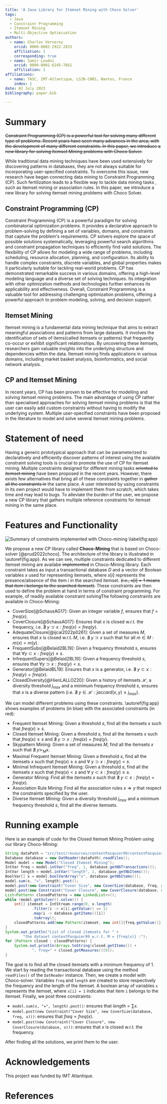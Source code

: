 ```yaml
---
title: 'A Java Library for Itemset Mining with Choco Solver'
tags:
  - Java
  - Constraint Programming
  - Itemset Mining
  - Multi-Objective Optimisation
authors:
  - name: Charles Vernerey
    orcid: 0000-0002-2922-2833
    affiliation: 1
    corresponding: true
  - name: Samir Loudni
    orcid: 0000-0001-6245-7661
    affiliation: 1
affiliations:
  - name: TASC, IMT-Atlantique, LS2N-CNRS, Nantes, France
    index: 1
date: 02 July 2023
bibliography: paper.bib

---
```


# Summary

~~Constraint Programming (CP) is a powerful tool for solving many different type of problems.
Recent years have seen many advances in the area, with the development of many different constraints.
In this paper, we introduce a new library for solving Itemset Mining problems with Choco Solver.~~

While traditional data mining techniques have been used extensively for discovering patterns in databases, they are not always suitable for incorporating user-specified constraints. To overcome this issue, new research have began connecting data mining to Constraint Programming (CP).  Such fertilization leads to a flexible way to tackle data mining tasks , such as itemset mining or association rules. In this paper, we introduce a new library for solving itemset mining problems with Choco Solver.              

## Constraint Programming (CP)
Constraint Programming (CP) is a powerful paradigm for solving combinatorial optimization problems. It provides a declarative approach to problem-solving by defining a set of variables, domains, and constraints that capture the problem's requirements. CP solvers explore the space of possible solutions systematically, leveraging powerful search algorithms and constraint propagation techniques to efficiently find valid solutions. The flexibility of CP allows for modeling a wide range of problems, including scheduling, resource allocation, planning, and configuration. Its ability to handle complex constraints, discrete variables, and global properties makes it particularly suitable for tackling real-world problems. CP has demonstrated remarkable success in various domains, offering a high-level modeling language and a diverse set of solving techniques. Its integration with other optimization methods and technologies further enhances its applicability and effectiveness. Overall, Constraint Programming is a valuable tool for addressing challenging optimization problems, offering a powerful approach to problem modeling, solving, and decision support.

## Itemset Mining

Itemset mining is a fundamental data mining technique that aims to extract meaningful associations and patterns from large datasets. It involves the identification of sets of items(called itemsets or patterns) that frequently co-occur or exhibit significant relationships. By uncovering these itemsets, researchers gain valuable insights into the underlying structure and dependencies within the data. Itemset mining finds applications in various domains, including market basket analysis, bioinformatics, and social network analysis.

## CP and Itemset Mining

In recent years, CP has been proven to be effective for modelling and solving itemset mining problems. The main advantage of using CP rather than specialised approaches for solving itemset mining problems is that the user can easily add custom constraints without having to modify the underlying system. Multiple user-specified constraints have been proposed in the literature to model and solve several itemset mining problems.

# Statement of need
Having a generic prototypical approach that can be parameterized to declaratively and efficiently discover patterns of interest using the available constraint solving tools is crucial to promote the use of CP for itemset mining. Multiple constraints designed for different mining tasks ~~oriented to itemset mining~~ have been proposed in the recent years. However, there exists few alternatives that bring all of these constraints together in ~~gather all the constraints in~~ the same place. A user interested by using constraints in its own project would have to implement them from scratch, which takes time and may lead to bugs. To alleviate the burden of the user, we propose a new CP library that gathers multiple reference constraints for itemset mining in the same place.

# Features and Functionality

![Summary of constraints implemented with Choco-mining \label{fig:app}](app.svg)

We propose a new CP library called **Choco-Mining** that is based on Choco-solver [@prud2022choco]. The architecture of the library is illustrated in \autoref{fig:app}. As we can see, multiple constraints dedicated to different itemset mining are availabe ~~implemented~~ in Choco-Mining library. Each constraint takes as input a transactional database $D$ and a vector of Boolean variables $x$ used for representing itemsets, where $x[i]$ represents the presence/absence of the item $i$ in the searched itemset. ~~(i.e., $x[i] = 1$ means that item $i$ belongs to the searched itemset).~~ These constraints are then used to define the problem at hand in terms of constraint programming. For example, 
of readily available constraint solvingThe following constraints are available in Choco-Mining:

- CoverSize[@SchausAG17]: Given an integer variable $f$, ensures that $f = freq(x)$.
- CoverClosure[@SchausAG17]: Ensures that $x$ is closed w.r.t. the frequency, i.e. $\nexists ~y \supset x: freq(x) = freq(y)$.
- AdequateClosure[@ijcai2022p0261]: Given a set of measures $M$, ensures that $x$ is closed w.r.t. $M$, i.e. $\nexists~ y \supset x$ such that for all $m \in M : m(x) = m(y)$.
- FrequentSubs[@Belaid2BL19]: Given a frequency threshold $s$, ensures that $\forall y \subset x : freq(y) \le s$.
- InfrequentSupers[@Belaid2BL19]: Given a frequency threshold $s$, ensures that $\forall y \supset x : freq(y) < s$.
- Generator[@BelaidBL19]: Ensures that $x$ is a generator, i.e. $\nexists ~y \subset x : freq(y) = freq(x)$.
- ClosedDiversity[@HienLALLOZ20]: Given a history of itemsets $\mathcal{H}$, a diversity threshold $j_{max}$ and a minimum frequency threshold $s$, ensures that $x$ is a diverse pattern (i.e. $\nexists ~y \in \mathcal{H} : jaccard(x,y) \ge j_{max}$).

We can model different problems using these constraints. \autoref{fig:app} shows examples of problems (in blue) with the associated constraints (in red):

- Frequent Itemset Mining: Given a threshold $s$, find all the itemsets $x$ such that $freq(x) \ge s$.
- Closed Itemset Mining: Given a threshold $s$, find all the itemsets $x$ such that $freq(x) \ge s$ and $\nexists ~y \supset x : freq(x) = freq(y)$.
- Skypattern Mining: Given a set of measures $M$, find all the itemsets $x$ such that $\nexists ~y \succ_M x$.
- Maximal Frequent Itemset Mining: Given a threshold $s$, find all the itemsets $x$ such that $freq(x) \ge s$ and $\forall ~y \supset x : freq(y) < s$.
- Minimal Infrequent Itemset Mining: Given a threshold $s$, find all the itemsets $x$ such that $freq(x) < s$ and $\forall ~y \subset x : freq(y) \ge s$.
- Generator Mining: Find all the itemsets $x$ such that $\nexists ~y \subset x : freq(y) = freq(x)$.
- Association Rule Mining: Find all the association rules $x \Rightarrow y$ that respect the constraints specified by the user.
- Diverse Itemset Mining: Given a diversity threshold $j_{max}$ and a minimum frequency threshold $s$, find all the diverse itemsets.

# Running example

Here is an example of code for the Closed Itemset Mining Problem using our library Choco-Mining:

```java
String dataPath = "src/test/resources/contextPasquier99/contextPasquier99.dat";
Database database = new DatReader(dataPath).readFiles();
Model model = new Model("Closed Itemset Mining");
IntVar freq = model.intVar("freq", 1, database.getNbTransactions());
IntVar length = model.intVar("length", 1, database.getNbItems());
BoolVar[] x = model.boolVarArray("x", database.getNbItems());
model.sum(x, "=", length).post();
model.post(new Constraint("Cover Size", new CoverSize(database, freq, x)));
model.post(new Constraint("Cover Closure", new CoverClosure(database, x)));
List<Pattern> closedPatterns = new LinkedList<>();
while (model.getSolver().solve()) {
    int[] itemset = IntStream.range(0, x.length)
            .filter(i -> x[i].getValue() == 1)
            .map(i -> database.getItems()[i])
            .toArray();
    closedPatterns.add(new Pattern(itemset, new int[]{freq.getValue()}));
}
System.out.println("List of closed itemsets for " +
        "the dataset contextPasquier99 w.r.t. M = {freq(x)} :");
for (Pattern closed : closedPatterns) {
    System.out.println(Arrays.toString(closed.getItems()) +
            ", freq=" + closed.getMeasures()[0]);
}
```

The goal is to find all the closed itemsets with a minimum frequency of 1. We start by reading the transactional database using the method `readFiles()` of the `DatReader` instance. Then, we create a model with Choco-solver. Variables `freq` and `length` are created to store respectively the frequency and the length of the itemset. A boolean array of variables `x` represents the itemset, where `x[i] = 1` indicates that item `i` belongs to the itemset. Finally, we post three constraints:

- `model.sum(x, "=", length).post()`: ensures that $length = \sum x$.
- `model.post(new Constraint("Cover Size", new CoverSize(database, freq, x)))`: ensures that $freq = freq(x)$.
- `model.post(new Constraint("Cover Closure", new CoverClosure(database, x)))`: ensures that $x$ is closed w.r.t. the frequency.

After finding all the solutions, we print them to the user.

# Acknowledgements

This project was funded by IMT Atlantique.

# References
